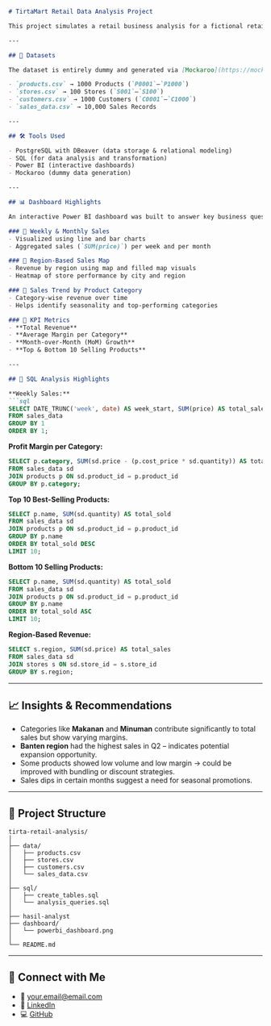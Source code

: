 ````markdown
# TirtaMart Retail Data Analysis Project

This project simulates a retail business analysis for a fictional retail chain, **"TirtaMart"**, to showcase skills in data modeling, SQL analytics, and dashboard visualization using PostgreSQL and Power BI.

---

## 📁 Datasets

The dataset is entirely dummy and generated via [Mockaroo](https://mockaroo.com) to simulate real-world transactional retail data.

- `products.csv` → 1000 Products (`P0001`–`P1000`)
- `stores.csv` → 100 Stores (`S001`–`S100`)
- `customers.csv` → 1000 Customers (`C0001`–`C1000`)
- `sales_data.csv` → 10,000 Sales Records

---

## 🛠 Tools Used

- PostgreSQL with DBeaver (data storage & relational modeling)
- SQL (for data analysis and transformation)
- Power BI (interactive dashboards)
- Mockaroo (dummy data generation)

---

## 📊 Dashboard Highlights

An interactive Power BI dashboard was built to answer key business questions:

### 🔹 Weekly & Monthly Sales
- Visualized using line and bar charts
- Aggregated sales (`SUM(price)`) per week and per month

### 🔹 Region-Based Sales Map
- Revenue by region using map and filled map visuals
- Heatmap of store performance by city and region

### 🔹 Sales Trend by Product Category
- Category-wise revenue over time
- Helps identify seasonality and top-performing categories

### 🔹 KPI Metrics
- **Total Revenue**
- **Average Margin per Category**
- **Month-over-Month (MoM) Growth**
- **Top & Bottom 10 Selling Products**

---

## 🧠 SQL Analysis Highlights

**Weekly Sales:**
```sql
SELECT DATE_TRUNC('week', date) AS week_start, SUM(price) AS total_sales
FROM sales_data
GROUP BY 1
ORDER BY 1;
````

**Profit Margin per Category:**

```sql
SELECT p.category, SUM(sd.price - (p.cost_price * sd.quantity)) AS total_margin
FROM sales_data sd
JOIN products p ON sd.product_id = p.product_id
GROUP BY p.category;
```

**Top 10 Best-Selling Products:**

```sql
SELECT p.name, SUM(sd.quantity) AS total_sold
FROM sales_data sd
JOIN products p ON sd.product_id = p.product_id
GROUP BY p.name
ORDER BY total_sold DESC
LIMIT 10;
```

**Bottom 10 Selling Products:**

```sql
SELECT p.name, SUM(sd.quantity) AS total_sold
FROM sales_data sd
JOIN products p ON sd.product_id = p.product_id
GROUP BY p.name
ORDER BY total_sold ASC
LIMIT 10;
```

**Region-Based Revenue:**

```sql
SELECT s.region, SUM(sd.price) AS total_sales
FROM sales_data sd
JOIN stores s ON sd.store_id = s.store_id
GROUP BY s.region;
```

---

## 📈 Insights & Recommendations

* Categories like **Makanan** and **Minuman** contribute significantly to total sales but show varying margins.
* **Banten region** had the highest sales in Q2 – indicates potential expansion opportunity.
* Some products showed low volume and low margin → could be improved with bundling or discount strategies.
* Sales dips in certain months suggest a need for seasonal promotions.

---

## 📂 Project Structure

```
tirta-retail-analysis/
│
├── data/
│   ├── products.csv
│   ├── stores.csv
│   ├── customers.csv
│   └── sales_data.csv
│
├── sql/
│   ├── create_tables.sql
│   └── analysis_queries.sql
│
├── hasil-analyst
├── dashboard/
│   └── powerbi_dashboard.png
│
└── README.md
```

---

## 🔗 Connect with Me

* 📧 [your.email@email.com](mailto:your.email@email.com)
* 💼 [LinkedIn](https://linkedin.com/in/your-profile)
* 💻 [GitHub](https://github.com/yourusername/tirtamart-analysis)
